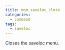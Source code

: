 ```yaml
---
title: mom_saveloc_close
categories:
  - command
tags:
  - saveloc
---
```


Closes the saveloc menu.
